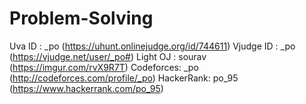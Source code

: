 # Problem-Solving

Uva ID    : _po (https://uhunt.onlinejudge.org/id/744611)
Vjudge ID : _po (https://vjudge.net/user/_po#) 
Light OJ  : sourav (https://imgur.com/rvX9R7T) 
Codeforces: _po (http://codeforces.com/profile/_po)
HackerRank: po_95 (https://www.hackerrank.com/po_95) 
